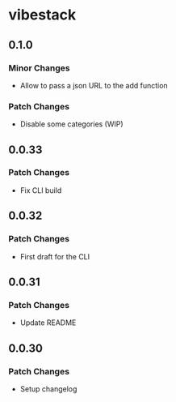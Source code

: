 # vibestack

## 0.1.0

### Minor Changes

- Allow to pass a json URL to the add function

### Patch Changes

- Disable some categories (WIP)

## 0.0.33

### Patch Changes

- Fix CLI build

## 0.0.32

### Patch Changes

- First draft for the CLI

## 0.0.31

### Patch Changes

- Update README

## 0.0.30

### Patch Changes

- Setup changelog
